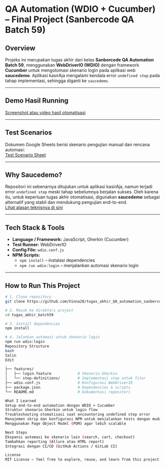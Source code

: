 # QA Automation (WDIO + Cucumber) – Final Project (Sanbercode QA Batch 59)

##  Overview
Projeks ini merupakan tugas akhir dari kelas **Sanbercode QA Automation Batch 59**, menggunakan **WebDriverIO (WDIO)** dengan framework **Cucumber** untuk mengotomasi skenario login pada aplikasi web **saucedemo**. Aplikasi kasirAja mengalami kendala error `undefined step` pada tahap implementasi, sehingga diganti ke `saucedemo`.

---

##  Demo Hasil Running
[Screenshot atau video hasil otomatisasi](https://drive.google.com/file/d/1Mdr8rZ_Ksbd2c2rY7UEf6Cllyj7DCGmQ/view?usp=sharing)

---

##  Test Scenarios
Dokumen Google Sheets berisi skenario pengujian manual dan rencana automasi:  
[Test Scenario Sheet](https://docs.google.com/spreadsheets/d/1yzMcmWOWHCXvOTe2bUd6EDGQS9JSV5w3kfj_g9VkLQ8/edit?usp=sharing)

---

##  Why Saucedemo?
Repositori ini sebenarnya ditujukan untuk aplikasi kasirAja, namun terjadi error `undefined step` meski tahap sebelumnya berjalan sukses. Oleh karena itu, untuk keperluan tugas akhir otomatisasi, digunakan **saucedemo** sebagai alternatif yang stabil dan mendukung pengujian end-to-end.  
[Lihat alasan teknisnya di sini](https://drive.google.com/file/d/1LWSC3-uH28v6B6ecRwiTldYjMPl_tOgh/view?usp=sharing)

---

##  Tech Stack & Tools
- **Language / Framework:** JavaScript, Gherkin (Cucumber)  
- **Test Runner:** WebDriverIO  
- **Config File:** `wdio.conf.js`  
- **NPM Scripts:**
  - `npm install` – instalasi dependencies
  - `npm run wdio:login` – menjalankan automasi skenario login

---

##  How to Run This Project

```bash
# 1. Clone repository
git clone https://github.com/Vinna28/tugas_akhir_QA_automation_sanbercode_batch59.git

# 2. Masuk ke direktori project
cd tugas_akhir_batch59

# 3. Install dependencies
npm install

# 4. Jalankan automasi untuk skenario login
npm run wdio:login
Repository Structure
bash
Salin
Edit
.
├── features/
│   ├── login.feature            # Skenario Gherkin
│   └── step-definitions/        # Implementasi step untuk fitur
├── wdio.conf.js                 # Konfigurasi WebDriverIO
├── package.json                 # Dependencies & scripts
└── README.md                    # Dokumentasi repositori

What I Learned
Setup end-to-end automation dengan WDIO + Cucumber
Struktur skenario Gherkin untuk login flow
Troubleshooting otomatisasi saat encountering undefined step error
Manajemen skrip dan konfigurasi NPM untuk menjalankan tests dengan mudah
Menggunakan Page Object Model (POM) agar lebih scalable

Next Steps
Ekspansi automasi ke skenario lain (search, cart, checkout)
Tambahkan reporting (Allure atau HTML report)
Integrasi dengan CI/CD (GitHub Actions / GitLab CI)

License
MIT License – feel free to explore, reuse, and learn from this project.
